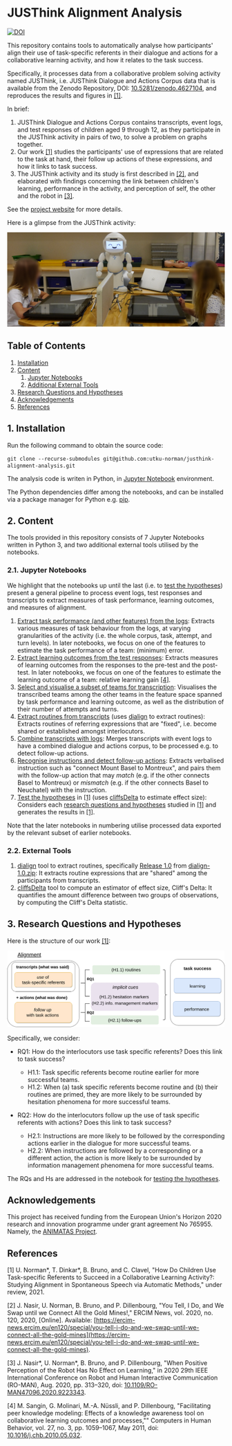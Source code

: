 # JUSThink Alignment Analysis

[![DOI](https://zenodo.org/badge/333954991.svg)](https://zenodo.org/badge/latestdoi/333954991)

This repository contains tools to automatically analyse how participants' align their use of task-specific referents in their dialogue and actions for a collaborative learning activity, and how it relates to the task success.

Specifically, it processes data from a collaborative problem solving activity named JUSThink, i.e. JUSThink Dialogue and Actions Corpus data that is available from the Zenodo Repository, DOI: [10.5281/zenodo.4627104](http://doi.org/10.5281/zenodo.4627104), and reproduces the results and figures in [[1]](#references).

In brief: 

1. JUSThink Dialogue and Actions Corpus contains transcripts, event logs, and test responses  of children aged 9 through 12, as they participate in the JUSThink activity in pairs of two, to solve a problem on graphs together. 
2. Our work [[1]](#references) studies the participants' use of expressions that are related to the task at hand, their follow up actions of these expressions, and how it links to task success.
3. The JUSThink activity and its study is first described in [[2]](#references), and elaborated with findings concerning the link between children's learning, performance in the activity, and perception of self, the other and the robot in [[3]](#references). 

See the [project website](https://www.epfl.ch/labs/chili/index-html/research/animatas/justhink/) for more details. 

Here is a glimpse from the JUSThink activity:

![](readme_resources/justhink_activity_photo.jpg)

## Table of Contents
1. [Installation](#installation)
2. [Content](#content)
    1. [Jupyter Notebooks](#notebooks)
    2. [Additional External Tools](#additional_tools)
3. [Research Questions and Hypotheses](#rqs_hs)
4. [Acknowledgements](#acknowledgements)
5. [References](#references)


## 1. Installation <a name="installation"></a>
Run the following command to obtain the source code:
```
git clone --recurse-submodules git@github.com:utku-norman/justhink-alignment-analysis.git
```

The analysis code is writen in Python, in [Jupyter Notebook](https://jupyter.org/) environment. 

The Python dependencies differ among the notebooks, and can be installed via a package manager for Python e.g. [pip](https://pip.pypa.io/).


## 2. Content <a name="content"></a>

The tools provided in this repository consists of 7 Jupyter Notebooks written in Python 3, and two additional external tools utilised by the notebooks.

### 2.1. Jupyter Notebooks <a name="notebooks"></a>

We highlight that the notebooks up until the last (i.e. to [test the hypotheses](tools/7_test_the_hypotheses.ipynb)) present a general pipeline to process event logs, test responses and transcripts to extract measures of task performance, learning outcomes, and measures of alignment.

1. [Extract task performance (and other features) from the logs](tools/1_extract_performance_and_other_features_from_logs.ipynb):
Extracts various measures of task behaviour from the logs, at varying granularities of the activity (i.e. the whole corpus, task, attempt, and turn levels). 
In later notebooks, we focus on one of the features to estimate the task performance of a team: (minimum) error.
2. [Extract learning outcomes from the test responses](tools/2_extract_learning_gain_from_test_responses.ipynb):
Extracts measures of learning outcomes from the responses to the pre-test and the post-test.
In later notebooks, we focus on one of the features to estimate the learning outcome of a team: relative learning gain [[4]](#references).
3. [Select and visualise a subset of teams for transcription](tools/3_visualise_transcribed_teams.ipynb):
Visualises the transcribed teams among the other teams in the feature space spanned by task performance and learning outcome, as well as the distribution of their number of attempts and turns.
4. [Extract routines from transcripts](tools/4_extract_routines_from_transcripts.ipynb) (uses [dialign](https://github.com/GuillaumeDD/dialign) to extract routines): 
Extracts routines of referring expressions that are "fixed", i.e. become shared or established amongst interlocutors.
5. [Combine transcripts with logs](tools/5_construct_the_corpus_by_combining_transcripts_with_logs.ipynb):
Merges transcripts with event logs to have a combined dialogue and actions corpus, to be processed e.g. to detect follow-up actions.
6. [Recognise instructions and detect follow-up actions](tools/6_recognise_instructions_detect_follow-up_actions.ipynb): 
Extracts verbalised instruction such as "connect Mount Basel to Montreux", and pairs them with the follow-up action that may *match* (e.g. if the other connects Basel to Montreux) or *mismatch* (e.g. if the other connects Basel to Neuchatel) with the instruction.
7. [Test the hypotheses](tools/7_test_the_hypotheses.ipynb) in [[1]](#references) (uses [cliffsDelta](https://github.com/neilernst/cliffsDelta) to estimate effect size):
Considers each [research questions and hypotheses](#rqs_hs) studied in [[1]](#references) and generates the results in [[1]](#references).

Note that the later notebooks in numbering utilise processed data exported by the relevant subset of earlier notebooks.


### 2.2. External Tools <a name="additional_tools"></a>

1. [dialign](https://github.com/GuillaumeDD/dialign) tool to extract routines, specifically [Release 1.0](https://github.com/GuillaumeDD/dialign/releases/tag/v1.0) from [dialign-1.0.zip](https://github.com/GuillaumeDD/dialign/releases/download/v1.0/dialign-1.0.zip):
It extracts routine expressions that are "shared" among the participants from transcripts.
2. [cliffsDelta](https://github.com/neilernst/cliffsDelta) tool to compute an estimator of effect size, Cliff's Delta: 
It quantifies the amount difference between two groups of observations, by computing the Cliff's Delta statistic.

## 3. Research Questions and Hypotheses <a name="rqs_hs"></a>
Here is the structure of our work [[1]](#references):

![](readme_resources/paper_structure.png)

Specifically, we consider:

* RQ1: How do the interlocutors use task specific referents? Does this link to task success?
    * H1.1: Task specific referents become routine earlier for more successful teams.
    * H1.2: When (a) task specific referents become routine and (b) their routines are primed, they are more likely to be surrounded by hesitation phenomena for more successful teams.

* RQ2: How do the interlocutors follow up the use of task specific referents with actions? Does this link to task success?
    * H2.1: Instructions are more likely to be followed by the corresponding actions earlier in the dialogue for more successful teams.
    * H2.2: When instructions are followed by a corresponding or a different action, the action is more likely to be surrounded by information management phenomena for more successful teams.

The RQs and Hs are addressed in the notebook for [testing the hypotheses](tools/7_test_the_hypotheses.ipynb).


## Acknowledgements <a name="acknowledgements"></a>
This project has received funding from the European Union's Horizon 2020 research and innovation programme under grant agreement No 765955. Namely, the [ANIMATAS Project](https://www.animatas.eu/).


## References <a name="references"></a>

[1] U. Norman\*, T. Dinkar\*, B. Bruno, and C. Clavel, "How Do Children Use Task-specific Referents to Succeed in a Collaborative Learning Activity?: Studying Alignment in Spontaneous Speech via Automatic Methods," under review, 2021.

[2] J. Nasir, U. Norman, B. Bruno, and P. Dillenbourg, "You Tell, I Do, and We Swap until we Connect All the Gold Mines!," ERCIM News, vol. 2020, no. 120, 2020, [Online]. Available: [https://ercim-news.ercim.eu/en120/special/you-tell-i-do-and-we-swap-until-we-connect-all-the-gold-mines](https://ercim-news.ercim.eu/en120/special/you-tell-i-do-and-we-swap-until-we-connect-all-the-gold-mines).

[3] J. Nasir\*, U. Norman\*, B. Bruno, and P. Dillenbourg, "When Positive Perception of the Robot Has No Effect on Learning," in 2020 29th IEEE International Conference on Robot and Human Interactive Communication (RO-MAN), Aug. 2020, pp. 313–320, doi: [10.1109/RO-MAN47096.2020.9223343](https://doi.org/10.1109/RO-MAN47096.2020.9223343).

[4] M. Sangin, G. Molinari, M.-A. Nüssli, and P. Dillenbourg, "Facilitating peer knowledge modeling: Effects of a knowledge awareness tool on collaborative learning outcomes and processes,"" Computers in Human Behavior, vol. 27, no. 3, pp. 1059–1067, May 2011, doi: [10.1016/j.chb.2010.05.032](https://doi.org/10.1016/j.chb.2010.05.032).




